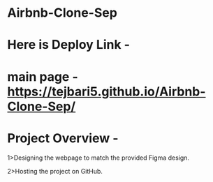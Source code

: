 # Airbnb-Clone-Sep

# Here is Deploy Link - 

# main page -  https://tejbari5.github.io/Airbnb-Clone-Sep/

# Project Overview -

1>Designing the webpage to match the provided Figma design.

2>Hosting the project on GitHub.

